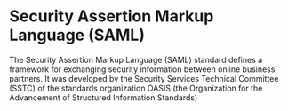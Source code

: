 # Security Assertion Markup Language (SAML) 

The Security Assertion Markup Language (SAML) standard defines a framework for exchanging security information between online business partners. It was developed by the Security Services Technical Committee (SSTC) of the standards organization OASIS (the Organization for the Advancement of Structured Information Standards)

